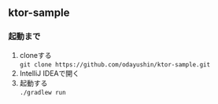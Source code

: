## ktor-sample

### 起動まで

1. cloneする  
   ```git clone https://github.com/odayushin/ktor-sample.git```
2. IntelliJ IDEAで開く
3. 起動する  
   ```./gradlew run```